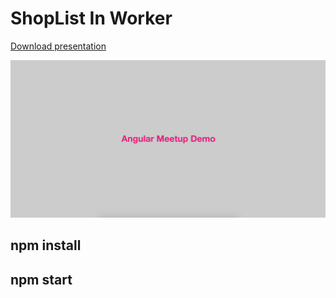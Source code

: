 # ShopList In Worker

[Download presentation](https://github.com/shanhaichik/angular-workers-in-action/blob/master/docs/AngularWorkers.pptx)

![Image](https://github.com/shanhaichik/angular-workers-in-action/blob/master/images/image.png?raw=true)

## npm install
## npm start
